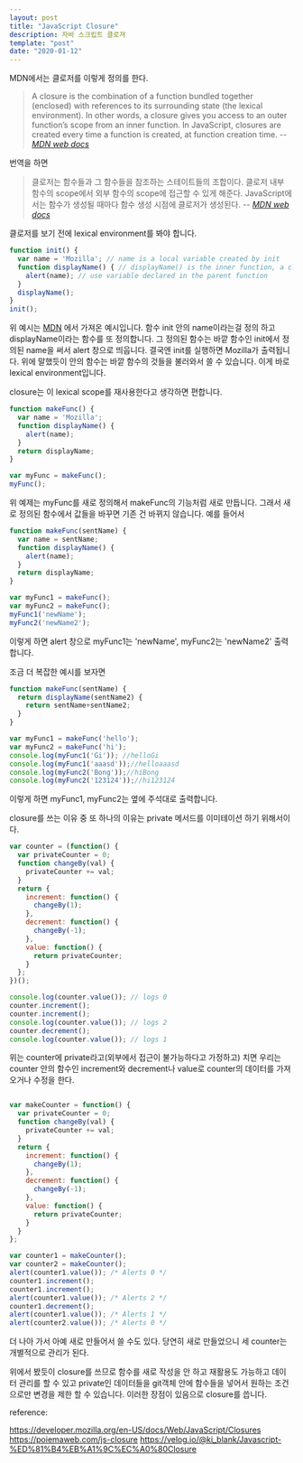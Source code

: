 ```yaml
---
layout: post
title: "JavaScript Closure"
description: 자바 스크립트 클로져
template: "post"
date: "2020-01-12"
---
```



MDN에서는  클로저를 이렇게 정의를 한다.
> A closure is the combination of a function bundled together (enclosed) with references to its surrounding state (the lexical environment). In other words, a closure gives you access to an outer function’s scope from an inner function. In JavaScript, closures are created every time a function is created, at function creation time. 
> -- <cite>[MDN web docs][1]</cite>

번역을 하면 
>클로저는 함수들과 그 함수들을 참조하는 스테이트들의 조합이다. 클로저 내부 함수의 scope에서 외부 함수의 scope에 접근할 수 있게 해준다. JavaScript에서는 함수가 생성될 때마다 함수 생성 시점에 클로저가 생성된다.
> -- <cite>[MDN web docs][1]</cite>

[1]:https://developer.mozilla.org/en-US/docs/Web/JavaScript/Closures

클로저를 보기 전에 lexical environment를 봐야 합니다.

```javascript
function init() {
  var name = 'Mozilla'; // name is a local variable created by init
  function displayName() { // displayName() is the inner function, a closure
    alert(name); // use variable declared in the parent function
  }
  displayName();
}
init();
```

위 예시는 [MDN](https://developer.mozilla.org/en-US/docs/Web/JavaScript/Closures) 에서 가져온 예시입니다. 함수 init 안의 name이라는걸 정의 하고 displayName이라는 함수를 또 정의합니다. 그 정의된 함수는 바깥 함수인 init에서 정의된 name을 써서 alert 창으로 띄웁니다. 결국엔 init를 실행하면 Mozilla가 출력됩니다. 위에 말했듯이 안의 함수는 바깥 함수의 것들을 불러와서 쓸 수 있습니다. 이게 바로 lexical environment입니다.

closure는 이 lexical scope를 재사용한다고 생각하면 편합니다.

```javascript
function makeFunc() {
  var name = 'Mozilla';
  function displayName() {
    alert(name);
  }
  return displayName;
}

var myFunc = makeFunc();
myFunc();
```

위 예제는 myFunc를 새로 정의해서 makeFunc의 기능처럼 새로 만듭니다. 그래서 새로 정의된 함수에서 값들을 바꾸면 기존 건 바뀌지 않습니다. 예를 들어서

```javascript
function makeFunc(sentName) {
  var name = sentName;
  function displayName() {
    alert(name);
  }
  return displayName;
}

var myFunc1 = makeFunc();
var myFunc2 = makeFunc();
myFunc1('newName');
myFunc2('newName2');
```

이렇게 하면 alert 창으로 myFunc1는 'newName', myFunc2는 'newName2' 출력합니다.

조금 더 복잡한 예시를 보자면 


```javascript
function makeFunc(sentName) {
  return displayName(sentName2) {
    return sentName+sentName2;
  }
}

var myFunc1 = makeFunc('hello');
var myFunc2 = makeFunc('hi');
console.log(myFunc1('Gi')); //helloGi
console.log(myFunc1('aaasd'));//helloaaasd
console.log(myFunc2('Bong'));//hiBong
console.log(myFunc2('123124'));//hi123124
```

이렇게 하면 myFunc1, myFunc2는 옆에 주석대로 출력합니다.

closure를 쓰는 이유 중 또 하나의 이유는 private 메서드를 이미테이션 하기 위해서이다.

```javascript
var counter = (function() {
  var privateCounter = 0;
  function changeBy(val) {
    privateCounter += val;
  }
  return {
    increment: function() {
      changeBy(1);
    },
    decrement: function() {
      changeBy(-1);
    },
    value: function() {
      return privateCounter;
    }
  };
})();

console.log(counter.value()); // logs 0
counter.increment();
counter.increment();
console.log(counter.value()); // logs 2
counter.decrement();
console.log(counter.value()); // logs 1
```

위는 counter에 private라고(외부에서 접근이 불가능하다고 가정하고) 치면 우리는 counter 안의 함수인 increment와 decrement나 value로 counter의 데이터를 가져오거나 수정을 한다.

```javascript

var makeCounter = function() {
  var privateCounter = 0;
  function changeBy(val) {
    privateCounter += val;
  }
  return {
    increment: function() {
      changeBy(1);
    },
    decrement: function() {
      changeBy(-1);
    },
    value: function() {
      return privateCounter;
    }
  }
};

var counter1 = makeCounter();
var counter2 = makeCounter();
alert(counter1.value()); /* Alerts 0 */
counter1.increment();
counter1.increment();
alert(counter1.value()); /* Alerts 2 */
counter1.decrement();
alert(counter1.value()); /* Alerts 1 */
alert(counter2.value()); /* Alerts 0 */
```

더 나아 가서 아예 새로 만들어서 쓸 수도 있다. 당연히 새로 만들었으니 세 counter는 개별적으로 관리가 된다.

위에서 봤듯이 closure를 쓰므로 함수를 새로 작성을 안 하고 재활용도 가능하고 데이터 관리를 할 수 있고 private인 데이터들을 git객체 안에 함수들을 넣어서 원하는 조건으로만 변경을 제한 할 수 있습니다. 이러한 장점이 있음으로 closure를 씁니다.

reference:

<https://developer.mozilla.org/en-US/docs/Web/JavaScript/Closures>
<https://poiemaweb.com/js-closure>
<https://velog.io/@ki_blank/Javascript-%ED%81%B4%EB%A1%9C%EC%A0%80Closure>